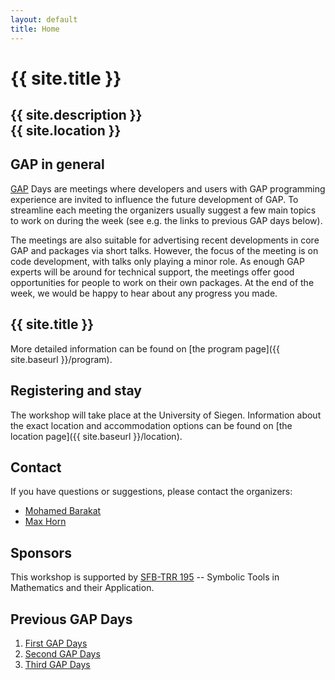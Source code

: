 ```yaml
---
layout: default
title: Home
---
```


# {{ site.title }}
## {{ site.description }}<br> {{ site.location }}

## GAP in general

[GAP](http://www.gap-system.org/) Days are meetings where developers and users
with GAP programming experience are invited to influence the future
development of GAP. To streamline each meeting the organizers usually suggest a few
main topics to work on during the week (see e.g. the links to previous GAP days below).

The meetings are also suitable for advertising recent developments in core GAP
and packages via short talks. However, the focus of the meeting is on code
development, with talks only playing a minor role.
As enough GAP experts will be around for technical support, the
meetings offer good opportunities for people to work on their own
packages. At the end of the week, we would be happy to hear about any progress you made.

## {{ site.title }}

More detailed information can be found on [the program page]({{ site.baseurl }}/program).

## Registering and stay

The workshop will take place at the University of Siegen. Information about the
exact location and accommodation options
can be found on [the location page]({{ site.baseurl }}/location).

## <a name="contact"></a> Contact

If you have questions or suggestions, please contact the organizers:

* [Mohamed Barakat](mailto:mohamed.barakat@uni-siegen.de)
* [Max Horn](mailto:max.horn@math.uni-giessen.de)

## Sponsors

This workshop is supported by [SFB-TRR 195](https://www.computeralgebra.de/sfb/) -- Symbolic Tools in Mathematics and their Application.

## Previous GAP Days

1.  <a href="http://gapdays2014.coxeter.de/">First GAP Days</a>
2.  <a href="/gapdays2015-spring/">Second GAP Days</a>
3.  <a href="/gapdays2015-fall/">Third GAP Days</a>
